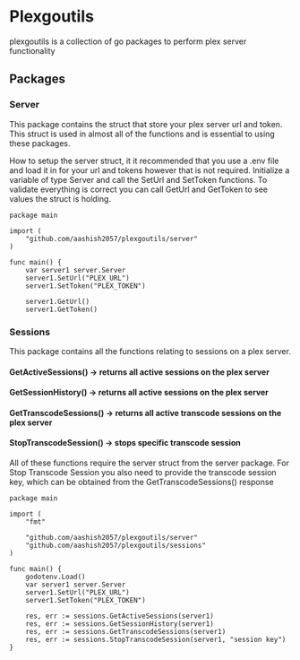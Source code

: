 # Plexgoutils

plexgoutils is a collection of go packages to perform plex server functionality

## Packages

### Server

This package contains the struct that store your plex server url and token. This struct is used in almost all of the functions and is essential to using these packages.

How to setup the server struct, it it recommended that you use a .env file and load it in for your url and tokens however that is not required. Initialize a variable of type Server and call the SetUrl and SetToken functions. To validate everything is correct you can call GetUrl and GetToken to see values the struct is holding.

    package main

    import (
    	"github.com/aashish2057/plexgoutils/server"
    )

    func main() {
    	var server1 server.Server
    	server1.SetUrl("PLEX_URL")
    	server1.SetToken("PLEX_TOKEN")

    	server1.GetUrl()
    	server1.GetToken()

### Sessions

This package contains all the functions relating to sessions on a plex server.

#### GetActiveSessions() -> returns all active sessions on the plex server

#### GetSessionHistory() -> returns all active sessions on the plex server

#### GetTranscodeSessions() -> returns all active transcode sessions on the plex server

#### StopTranscodeSession() -> stops specific transcode session

All of these functions require the server struct from the server package. For Stop Transcode Session you also need to provide the transcode session key, which can be obtained from the GetTranscodeSessions() response

    package main

    import (
    	"fmt"

    	"github.com/aashish2057/plexgoutils/server"
    	"github.com/aashish2057/plexgoutils/sessions"
    )

    func main() {
    	godotenv.Load()
    	var server1 server.Server
    	server1.SetUrl("PLEX_URL")
    	server1.SetToken("PLEX_TOKEN")

    	res, err := sessions.GetActiveSessions(server1)
    	res, err := sessions.GetSessionHistory(server1)
    	res, err := sessions.GetTranscodeSessions(server1)
    	res, err := sessions.StopTranscodeSession(server1, "session key")
    }
